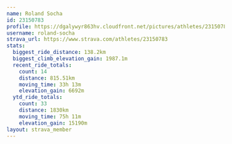 ```yaml
---
name: Roland Socha
id: 23150783
profile: https://dgalywyr863hv.cloudfront.net/pictures/athletes/23150783/14745672/4/large.jpg
username: roland-socha
strava_url: https://www.strava.com/athletes/23150783
stats:
  biggest_ride_distance: 138.2km
  biggest_climb_elevation_gain: 1987.1m
  recent_ride_totals:
    count: 14
    distance: 815.51km
    moving_time: 33h 13m
    elevation_gain: 6692m
  ytd_ride_totals:
    count: 33
    distance: 1830km
    moving_time: 75h 11m
    elevation_gain: 15190m
layout: strava_member
--- 
```


